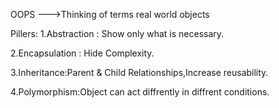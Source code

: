 OOPS  --->Thinking of terms real world objects
 
 Pillers:
 1.Abstraction : Show only what is necessary.

 2.Encapsulation : Hide Complexity.

3.Inheritance:Parent & Child Relationships,Increase reusability.

4.Polymorphism:Object can act diffrently in diffrent conditions.
